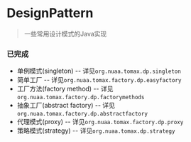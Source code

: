 # DesignPattern

> 一些常用设计模式的Java实现

### 已完成

+ 单例模式(singleton) -- 详见`org.nuaa.tomax.dp.singleton`
+ 简单工厂 -- 详见`org.nuaa.tomax.factory.dp.easyfactory`
+ 工厂方法(factory method) -- 详见`org.nuaa.tomax.factory.dp.factorymethods`
+ 抽象工厂(abstract factory) -- 详见`org.nuaa.tomax.factory.dp.abstractfactory`
+ 代理模式(proxy) -- 详见`org.nuaa.tomax.factory.dp.proxy`
+ 策略模式(strategy) -- 详见`org.nuaa.tomax.dp.strategy`
